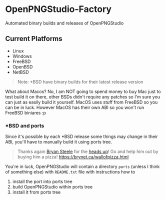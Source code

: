 # OpenPNGStudio-Factory
Automated binary builds and releases of OpenPNGStudio

## Current Platforms
- Linux
- Windows
- FreeBSD
- OpenBSD
- NetBSD
> Note: *BSD have binary builds for their latest release version<br>

What about Macos? No, I am NOT going to spend money to buy Mac just to test build it on there, other BSDs didn't require any patches so I'm sure you can
just as easily build it yourself. MacOS uses stuff from FreeBSD so you can be in luck. However MacOS has their own ABI so you won't run FreeBSD biniares :p

### *BSD and ports
Since it's possible by each *BSD release some things may change in their ABI, you'll have to manually build it using ports tree.<br>
> Thanks again [Bryan Steele](https://brynet.ca/) for the [heads up](https://bsky.app/profile/canadianbryan.bsky.social/post/3lbnukw7uvk2i)! Go and help him out by buying him a pizza! https://brynet.ca/wallofpizza.html<br>

You're in luck, OpenPNGStudio will contain a directory `ports` (unless I think of something else) with `README.txt` file with instructions how to
1. install the port into ports tree
2. build OpenPNGStudio within ports tree
3. install it from ports tree
